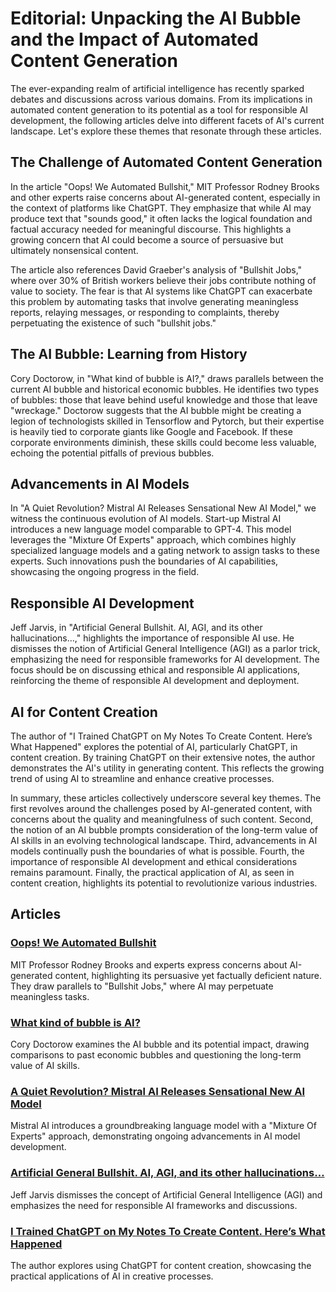 
# Editorial: Unpacking the AI Bubble and the Impact of Automated Content Generation

The ever-expanding realm of artificial intelligence has recently sparked debates and discussions across various domains. From its implications in automated content generation to its potential as a tool for responsible AI development, the following articles delve into different facets of AI's current landscape. Let's explore these themes that resonate through these articles.

## The Challenge of Automated Content Generation

In the article "Oops! We Automated Bullshit," MIT Professor Rodney Brooks and other experts raise concerns about AI-generated content, especially in the context of platforms like ChatGPT. They emphasize that while AI may produce text that "sounds good," it often lacks the logical foundation and factual accuracy needed for meaningful discourse. This highlights a growing concern that AI could become a source of persuasive but ultimately nonsensical content.

The article also references David Graeber's analysis of "Bullshit Jobs," where over 30% of British workers believe their jobs contribute nothing of value to society. The fear is that AI systems like ChatGPT can exacerbate this problem by automating tasks that involve generating meaningless reports, relaying messages, or responding to complaints, thereby perpetuating the existence of such "bullshit jobs."

## The AI Bubble: Learning from History

Cory Doctorow, in "What kind of bubble is AI?," draws parallels between the current AI bubble and historical economic bubbles. He identifies two types of bubbles: those that leave behind useful knowledge and those that leave "wreckage." Doctorow suggests that the AI bubble might be creating a legion of technologists skilled in Tensorflow and Pytorch, but their expertise is heavily tied to corporate giants like Google and Facebook. If these corporate environments diminish, these skills could become less valuable, echoing the potential pitfalls of previous bubbles.

## Advancements in AI Models

In "A Quiet Revolution? Mistral AI Releases Sensational New AI Model," we witness the continuous evolution of AI models. Start-up Mistral AI introduces a new language model comparable to GPT-4. This model leverages the "Mixture Of Experts" approach, which combines highly specialized language models and a gating network to assign tasks to these experts. Such innovations push the boundaries of AI capabilities, showcasing the ongoing progress in the field.

## Responsible AI Development

Jeff Jarvis, in "Artificial General Bullshit. AI, AGI, and its other hallucinations…," highlights the importance of responsible AI use. He dismisses the notion of Artificial General Intelligence (AGI) as a parlor trick, emphasizing the need for responsible frameworks for AI development. The focus should be on discussing ethical and responsible AI applications, reinforcing the theme of responsible AI development and deployment.

## AI for Content Creation

The author of "I Trained ChatGPT on My Notes To Create Content. Here’s What Happened" explores the potential of AI, particularly ChatGPT, in content creation. By training ChatGPT on their extensive notes, the author demonstrates the AI's utility in generating content. This reflects the growing trend of using AI to streamline and enhance creative processes.

In summary, these articles collectively underscore several key themes. The first revolves around the challenges posed by AI-generated content, with concerns about the quality and meaningfulness of such content. Second, the notion of an AI bubble prompts consideration of the long-term value of AI skills in an evolving technological landscape. Third, advancements in AI models continually push the boundaries of what is possible. Fourth, the importance of responsible AI development and ethical considerations remains paramount. Finally, the practical application of AI, as seen in content creation, highlights its potential to revolutionize various industries.

## Articles

### [Oops! We Automated Bullshit](https://www.cst.cam.ac.uk/blog/afb21/oops-we-automated-bullshit)

MIT Professor Rodney Brooks and experts express concerns about AI-generated content, highlighting its persuasive yet factually deficient nature. They draw parallels to "Bullshit Jobs," where AI may perpetuate meaningless tasks.

### [What kind of bubble is AI?](https://doctorow.medium.com/what-kind-of-bubble-is-ai-d02040b5573a)

Cory Doctorow examines the AI bubble and its potential impact, drawing comparisons to past economic bubbles and questioning the long-term value of AI skills.

### [A Quiet Revolution? Mistral AI Releases Sensational New AI Model](https://medium.com/tales-of-tomorrow/a-quiet-revolution-mistral-ai-releases-sensational-new-ai-model-c17c663287f0)

Mistral AI introduces a groundbreaking language model with a "Mixture Of Experts" approach, demonstrating ongoing advancements in AI model development.

### [Artificial General Bullshit. AI, AGI, and its other hallucinations…](https://medium.com/whither-news/artificial-general-bullshit-e480939332f6)

Jeff Jarvis dismisses the concept of Artificial General Intelligence (AGI) and emphasizes the need for responsible AI frameworks and discussions.

### [I Trained ChatGPT on My Notes To Create Content. Here’s What Happened](https://medium.com/the-generator/i-trained-chatgpt-on-my-notes-heres-what-happened-1dcb48725f45)

The author explores using ChatGPT for content creation, showcasing the practical applications of AI in creative processes.
